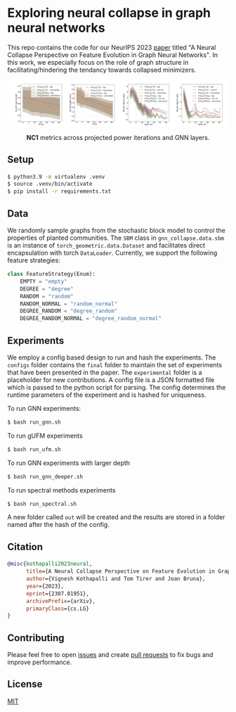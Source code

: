 # Exploring neural collapse in graph neural networks

This repo contains the code for our NeurIPS 2023 [paper](https://arxiv.org/abs/2307.01951) titled "A Neural Collapse Perspective on Feature Evolution in Graph Neural Networks". In this work, we especially focus on the role of graph structure in facilitating/hindering the tendancy towards collapsed minimizers.

<div align="center">
  <img src="images/gnn_spectral.png"/>
  <p align="center"> <b>NC1</b> metrics across projected power iterations and GNN layers.</p>
</div>

## Setup

```bash
$ python3.9 -m virtualenv .venv
$ source .venv/bin/activate
$ pip install -r requirements.txt
```

## Data

We randomly sample graphs from the stochastic block model to control the properties of planted communities. The `SBM` class in `gnn_collapse.data.sbm` is an instance of `torch_geometric.data.Dataset` and facilitates direct encapsulation with torch `DataLoader`. Currently, we support the following feature strategies:

```python
class FeatureStrategy(Enum):
    EMPTY = "empty"
    DEGREE = "degree"
    RANDOM = "random"
    RANDOM_NORMAL = "random_normal"
    DEGREE_RANDOM = "degree_random"
    DEGREE_RANDOM_NORMAL = "degree_random_normal"
```

## Experiments

We employ a config based design to run and hash the experiments. The `configs` folder contains the `final` folder to maintain the set of experiments that have been presented in the paper. The `experimental` folder is a placeholder for new contributions. A config file is a JSON formatted file which is passed to the python script for parsing. The config determines the runtime parameters of the experiment and is hashed for uniqueness.

To run GNN experiments:
```bash
$ bash run_gnn.sh
```

To run gUFM experiments
```bash
$ bash run_ufm.sh
```

To run GNN experiments with larger depth
```bash
$ bash run_gnn_deeper.sh
```

To run spectral methods experiments
```bash
$ bash run_spectral.sh
```

A new folder called `out` will be created and the results are stored in a folder named after the hash of the config.

## Citation

```bibtex
@misc{kothapalli2023neural,
      title={A Neural Collapse Perspective on Feature Evolution in Graph Neural Networks}, 
      author={Vignesh Kothapalli and Tom Tirer and Joan Bruna},
      year={2023},
      eprint={2307.01951},
      archivePrefix={arXiv},
      primaryClass={cs.LG}
}
```

## Contributing

Please feel free to open [issues](https://github.com/kvignesh1420/gnn_collapse/issues) and create [pull requests](https://github.com/kvignesh1420/gnn_collapse/pulls) to fix bugs and improve performance.

## License

[MIT](LICENSE)